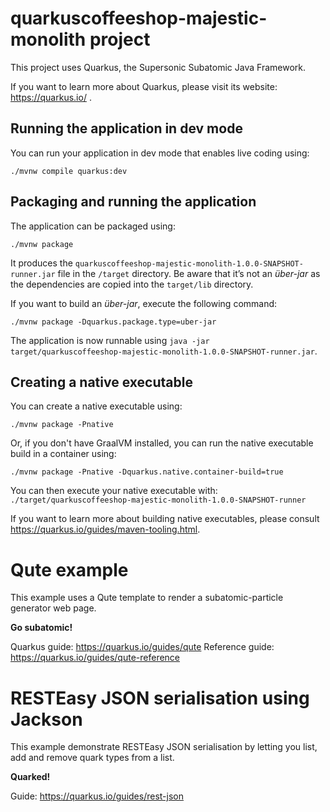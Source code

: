 # quarkuscoffeeshop-majestic-monolith project

This project uses Quarkus, the Supersonic Subatomic Java Framework.

If you want to learn more about Quarkus, please visit its website: https://quarkus.io/ .

## Running the application in dev mode

You can run your application in dev mode that enables live coding using:
```shell script
./mvnw compile quarkus:dev
```

## Packaging and running the application

The application can be packaged using:
```shell script
./mvnw package
```
It produces the `quarkuscoffeeshop-majestic-monolith-1.0.0-SNAPSHOT-runner.jar` file in the `/target` directory.
Be aware that it’s not an _über-jar_ as the dependencies are copied into the `target/lib` directory.

If you want to build an _über-jar_, execute the following command:
```shell script
./mvnw package -Dquarkus.package.type=uber-jar
```

The application is now runnable using `java -jar target/quarkuscoffeeshop-majestic-monolith-1.0.0-SNAPSHOT-runner.jar`.

## Creating a native executable

You can create a native executable using: 
```shell script
./mvnw package -Pnative
```

Or, if you don't have GraalVM installed, you can run the native executable build in a container using: 
```shell script
./mvnw package -Pnative -Dquarkus.native.container-build=true
```

You can then execute your native executable with: `./target/quarkuscoffeeshop-majestic-monolith-1.0.0-SNAPSHOT-runner`

If you want to learn more about building native executables, please consult https://quarkus.io/guides/maven-tooling.html.

# Qute example

<p>This example uses a Qute template to render a subatomic-particle generator web page.</p>
<p><b>Go subatomic!</b></p>

Quarkus guide: https://quarkus.io/guides/qute
Reference guide: https://quarkus.io/guides/qute-reference
# RESTEasy JSON serialisation using Jackson

<p>This example demonstrate RESTEasy JSON serialisation by letting you list, add and remove quark types from a list.</p>
<p><b>Quarked!</b></p>

Guide: https://quarkus.io/guides/rest-json
